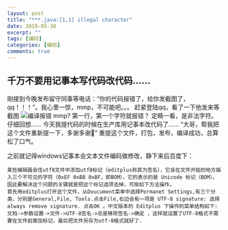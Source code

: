 ```yaml
---
layout: post
title: "***.java:[1,1] illegal character"
date: 2019-05-30
excerpt: ""
tags: [编码]
categories: [编码]
comments: true
---
```


## 千万不要用记事本写代码改代码……

刚接到今晚发布留守同事等电话：“你的代码报错了，给你发截图了，qq！！！”。我心里一惊，mmp，不可能吧。。。
赶紧登陆qq，看了一下他发来等截图
![编译报错](WechatIMG1.jpeg)
mmp? 第一行，第一个字符就报错？
定睛一看，是非法字符。
仔细回想……
今天我提代码的时候在生产库用记事本改代码了……
“大哥，帮我把这个文件重新提一下，多谢多谢🙏”
重提这个文件，打包，发布，编译成功，总算松了口气。

之前就记得windows记事本会文本文件编码做修改，静下来后百度下：
```
某些编辑器会往utf8文件中添加utf8标记（editplus称其为签名），它会在文件开始的地方插入三个不可见的字符（0xEF 0xBB 0xBF，即BOM），它的表示的是 Unicode 标记（BOM）。 因此要解决这个问题的关键就是把这个标记选项去掉，可按如下方法操作。 
首先用editplus打开这个文件，从Doucument菜单中选择Permanet Settings,有三个分类，分别是General,File, Tools.点击File,右边会有一项是 UTF-8 signature: 选择 always remove signature. 点击OK 。中文版本的 Editplus 下操作的菜单结构如下: 文档->参数设置->文件->UTF-8签名->总是移除签名->确定 ，这样就设置了UTF-8格式不需要在文件前面加标记，最后把文件另存为utf-8格式就好了.
```


